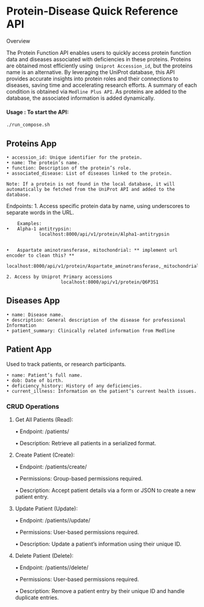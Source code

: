 # Protein-Disease Quick Reference API

Overview

The Protein Function API enables users to quickly access protein function data and diseases associated with deficiencies in these proteins. Proteins are obtained most efficiently using` Uniprot Accession_id`, but the proteins name is an alternative. By leveraging the UniProt database, this API provides accurate insights into protein roles and their connections to diseases, saving time and accelerating research efforts. A summary of each condition is obtained via `Medline Plus API`. As proteins are added to the database, the associated information is added dynamically.

#### Usage : To start the API:

```
./run_compose.sh
```

## Proteins App
	• accession_id: Unique identifier for the protein.
	• name: The protein’s name.
	• function: Description of the protein’s role.
	• associated_disease: List of diseases linked to the protein.

`Note: If a protein is not found in the local database, it will automatically be fetched from the UniProt API and added to the database.`

Endpoints:
	1.	Access specific protein data by name, using underscores to separate words in the URL.
        
        Examples:
	•	Alpha-1 antitrypsin: 
                localhost:8000/api/v1/protein/Alpha1-antitrypsin


	•	Aspartate aminotransferase, mitochondrial: ** implement url encoder to clean this? **
                        localhost:8000/api/v1/protein/Aspartate_aminotransferase,_mitochondrial

	2. Access by Uniprot Primary accessions 
						localhost:8000/api/v1/protein/Q6P3S1

## Diseases App

	• name: Disease name.
	• description: General description of the disease for professional Information
	• patient_summary: Clinically related information from Medline

	
## Patient App
Used to track patients, or research participants. 

	• name: Patient’s full name.
	• dob: Date of birth.
	• deficiency_history: History of any deficiencies.
	• current_illness: Information on the patient’s current health issues.

### CRUD Operations

1. Get All Patients (Read):

	• Endpoint: /patients/

	•	Description: Retrieve all patients in a serialized format.

2. Create Patient (Create):

	•	Endpoint: /patients/create/

	•	Permissions: Group-based permissions required.

	•	Description: Accept patient details via a form or JSON to create a new patient entry.

3. Update Patient (Update):

	•	Endpoint: /patients/<id>/update/

	•	Permissions: User-based permissions required.

	•	Description: Update a patient’s information using their unique ID.

4. Delete Patient (Delete):

	•	Endpoint: /patients/<id>/delete/

	•	Permissions: User-based permissions required.

	•	Description: Remove a patient entry by their unique ID and handle duplicate entries.